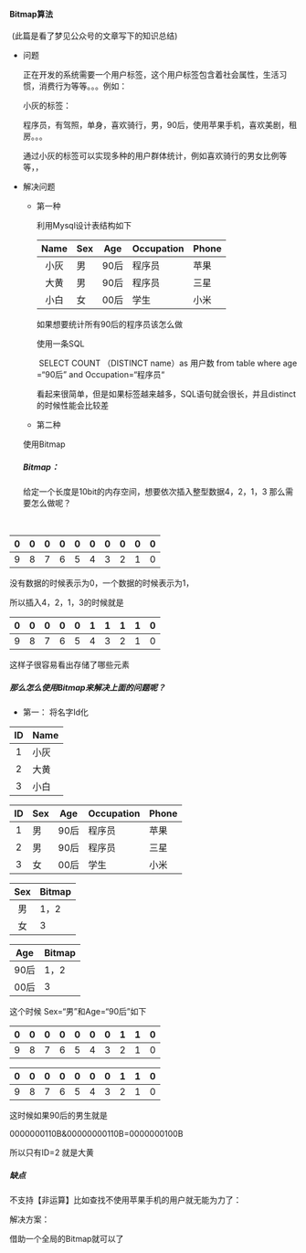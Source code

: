 #### Bitmap算法

​														(此篇是看了梦见公众号的文章写下的知识总结)

* 问题

  正在开发的系统需要一个用户标签，这个用户标签包含着社会属性，生活习惯，消费行为等等。。。例如：

    小灰的标签：

  ​	程序员，有驾照，单身，喜欢骑行，男，90后，使用苹果手机，喜欢美剧，租房。。。

  通过小灰的标签可以实现多种的用户群体统计，例如喜欢骑行的男女比例等等，，

* 解决问题

  * 第一种

    利用Mysql设计表结构如下

    | Name | Sex  | Age  | Occupation | Phone |
    | :--: | ---- | ---- | ---------- | ----- |
    |  小灰  | 男    | 90后  | 程序员        | 苹果    |
    |  大黄  | 男    | 90后  | 程序员        | 三星    |
    |  小白  | 女    | 00后  | 学生         | 小米    |

    如果想要统计所有90后的程序员该怎么做

    使用一条SQL

    ​	SELECT	COUNT	（DISTINCT	name）as 用户数 from table where age =“90后” and Occupation=“程序员“

    看起来很简单，但是如果标签越来越多，SQL语句就会很长，并且distinct的时候性能会比较差

  * 第二种

  使用Bitmap

  ##### Bitmap：

  给定一个长度是10bit的内存空间，想要依次插入整型数据4，2，1，3 那么需要怎么做呢？

  ​

|  0   | 0    | 0    | 0    | 0    | 0    | 0    | 0    | 0    | 0    |
| :--: | ---- | ---- | ---- | ---- | ---- | ---- | ---- | ---- | ---- |
|  9   | 8    | 7    | 6    | 5    | 4    | 3    | 2    | 1    | 0    |

没有数据的时候表示为0，一个数据的时候表示为1，

所以插入4，2，1，3的时候就是

|  0   | 0    | 0    | 0    | 0    | 1    | 1    | 1    | 1    | 0    |
| :--: | ---- | ---- | ---- | ---- | ---- | ---- | ---- | ---- | ---- |
|  9   | 8    | 7    | 6    | 5    | 4    | 3    | 2    | 1    | 0    |

这样子很容易看出存储了哪些元素

##### 那么怎么使用Bitmap来解决上面的问题呢？

* 第一： 将名字Id化

|  ID  | Name |
| :--: | ---- |
|  1   | 小灰   |
|  2   | 大黄   |
|  3   | 小白   |

|  ID  | Sex  | Age  | Occupation | Phone |
| :--: | ---- | ---- | ---------- | ----- |
|  1   | 男    | 90后  | 程序员        | 苹果    |
|  2   | 男    | 90后  | 程序员        | 三星    |
|  3   | 女    | 00后  | 学生         | 小米    |



| Sex  | Bitmap |
| :--: | ------ |
|  男   | 1，2    |
|  女   | 3      |



| Age  | Bitmap |
| :--: | ------ |
| 90后  | 1，2    |
| 00后  | 3      |

这个时候 Sex=“男”和Age=“90后”如下

|  0   | 0    | 0    | 0    | 0    | 0    | 0    | 1    | 1    | 0    |
| :--: | ---- | ---- | ---- | ---- | ---- | ---- | ---- | ---- | ---- |
|  9   | 8    | 7    | 6    | 5    | 4    | 3    | 2    | 1    | 0    |

|  0   | 0    | 0    | 0    | 0    | 0    | 0    | 1    | 1    | 0    |
| :--: | ---- | ---- | ---- | ---- | ---- | ---- | ---- | ---- | ---- |
|  9   | 8    | 7    | 6    | 5    | 4    | 3    | 2    | 1    | 0    |

这时候如果90后的男生就是

0000000110B&00000000110B=0000000100B

所以只有ID=2 就是大黄

##### 缺点

不支持【非运算】比如查找不使用苹果手机的用户就无能为力了：

解决方案：

借助一个全局的Bitmap就可以了
